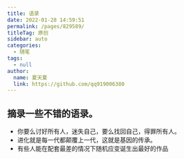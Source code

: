 ```yaml
---
title: 语录
date: 2022-01-28 14:59:51
permalink: /pages/829589/
titleTag: 原创
sidebar: auto
categories: 
  - 随笔
tags: 
  - null
author: 
  name: 夏天夏
  link: https://github.com/qq919006380
---
```


## 摘录一些不错的语录。

- 你要么讨好所有人，迷失自己，要么找回自己，得罪所有人。
- 进化就是每一代都颠覆上一代，这就是基因的传承。
- 有些人能在配套最差的情况下随机应变诞生出最好的作品
